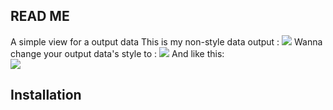 <h2><a href="#readme"><span class="octicon octicon-link"></span></a>READ ME</h2>

A simple view for a output data
This is my non-style data output :
<img src="http://i.imgur.com/Z8enpqj.png"/>
Wanna change your output data's style to :
<img src="http://i.imgur.com/vKykF3t.png"/>
And like this:  
<img src="http://i.imgur.com/JThu0kg.png"/>
<h2><a href="#installation"><span class="octicon octicon-link"></span></a>Installation</h2>
